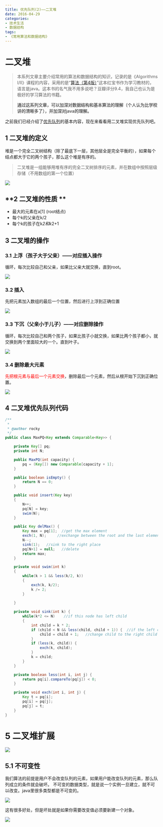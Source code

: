 ```yaml
---
title: 优先队列(2)——二叉堆
date: 2016-04-29
categories: 
- 技术生活
- 数据结构
tags: 
- 《常用算法和数据结构》
---
```


# 二叉堆

> 本系列文章主要介绍常用的算法和数据结构的知识，记录的是《Algorithms I/II》课程的内容，采用的是“[算法（第4版）](https://book.douban.com/subject/19952400/)”这本红宝书作为学习教材的，语言是java。这本书的名气我不用多说吧？豆瓣评分9.4，我自己也认为是极好的学习算法的书籍。
>
> **通过这系列文章，可以加深对数据结构和基本算法的理解（个人认为比学校讲的清晰多了），并加深对java的理解。**

之前我们已经介绍了[优先队列](http://blog.csdn.net/hk2291976/article/details/51277753)的基本内容，现在来看看用二叉堆实现优先队列吧。

## 1 二叉堆的定义

堆是一个完全二叉树结构（除了最底下一层，其他层全是完全平衡的），如果每个结点都大于它的两个孩子，那么这个堆是有序的。

> 二叉堆是一组能够用堆有序的完全二叉树排序的元素，并在数组中按照层级存储（不用数组的第一个位置）

![](http://img.hksite.cn/2019-03-01-084429.jpg)

## **2 二叉堆的性质	**
- 最大的元素在a[1] (root结点)
- 每个k的父亲在k/2
- 每个k的孩子在k*2和k*2+1

## **3 二叉堆的操作**

### **3.1 上浮（孩子大于父亲）——对应插入操作**

循环，每次比较自己和父亲，如果比父亲大就交换，直到root。

![](http://img.hksite.cn/2019-03-01-084445.jpg)

### **3.2 插入**

先把元素加入数组的最后一个位置，然后进行上浮到正确位置

![](http://img.hksite.cn/2019-03-01-084510.jpg)

### **3.3 下沉（父亲小于儿子）——对应删除操作**

循环，每次比较自己和两个孩子，如果比孩子小就交换，如果比两个孩子都小，就交换到两个里面较大的一个。直到叶子。

![](http://img.hksite.cn/2019-03-01-084520.jpg)


### **3.4 删除最大元素**

<font color="red">先把根元素与最后一个元素交换</font>，删除最后一个元素，然后从根开始下沉到正确位置。

![](http://img.hksite.cn/2019-03-01-084527.jpg)

## **4  二叉堆优先队列代码**

```java
/**
 *
 * @author rocky
 */
public class MaxPQ<Key extends Comparable<Key>> {

    private Key[] pq;
    private int N;

    public MaxPQ(int capacity) {
        pq = (Key[]) new Comparable[capacity + 1];
    }

    public boolean isEmpty() {
        return N == 0;
    }

    public void insert(Key key)
    {      
        N++; 
        pq[N] = key;
        swim(N);
    }

    public Key delMax() {
        Key max = pq[1];  //get the max element
        exch(1, N);     //exchange between the root and the last element
        N--;   
        sink(1);   //sink to the right place
        pq[N+1] = null;   //delete
        return max;
    }

    private void swim(int k)
    {
        while(k > 1 && less(k/2, k))
        {
            exch(k, k/2);
            k /= 2;
        }
        
    }

    private void sink(int k) {
        while(k*2 <= N)    //if this node has left child 
        {
            int child = k * 2;   
            if (child < N && less(child, child + 1)) {  //if the left child is less than the right child
                child = child + 1;   //change child to the right child
            }
            if (less(k, child)) {
                exch(k, child);
            }
            k = child;
        }
    }

    private boolean less(int i, int j) {
        return pq[i].compareTo(pq[j]) < 0;
    }

    private void exch(int i, int j) {
        Key t = pq[i];
        pq[i] = pq[j];
        pq[j] = t;
    }
}

```

# **5 二叉堆扩展**

![](http://img.hksite.cn/2019-03-01-084559.jpg)

## **5.1 不可变性**

我们算法的前提是用户不会改变队列的元素，如果用户能改变队列的元素，那么队列成立的条件就会破坏。
不可变的数据类型，就是说一个实例一旦建立，就不可以改变。java里很多类型都是不可变的。

![](http://img.hksite.cn/2019-03-01-084607.jpg)

这有很多好处，但是坏处就是如果你需要改变值必须要新建一个对象。

![](http://img.hksite.cn/2019-03-01-084622.jpg)